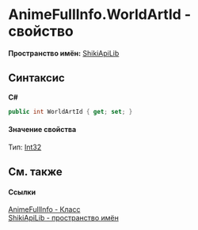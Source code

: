 # AnimeFullInfo.WorldArtId - свойство
 

**Пространство имён:**&nbsp;<a href="N_ShikiApiLib.md">ShikiApiLib</a><br />

## Синтаксис

**C#**<br />
``` C#
public int WorldArtId { get; set; }
```


#### Значение свойства
Тип:&nbsp;<a href="http://msdn2.microsoft.com/ru-ru/library/td2s409d" target="_blank">Int32</a>

## См. также


#### Ссылки
<a href="T_ShikiApiLib_AnimeFullInfo.md">AnimeFullInfo - Класс</a><br /><a href="N_ShikiApiLib.md">ShikiApiLib - пространство имён</a><br />